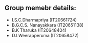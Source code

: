 ## Group memebr details:
- I.S.C.Dharmapriya (IT20661724)
- B.G.C.S. Nanayakkara (IT20651138)
- B.K Tharuka (IT20648404)
- D.I.Weerapperuma (IT20658472)